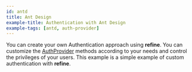 ```yaml
---
id: antd
title: Ant Design
example-title: Authentication with Ant Design
example-tags: [antd, auth-provider]
---
```


You can create your own Authentication approach using **refine**. You can customize the [AuthProvider](/docs/core/providers/auth-provider) methods according to your needs and control the privileges of your users. This example is a simple example of custom authentication with **refine**.

<CodeSandboxExample path="auth-antd" />
